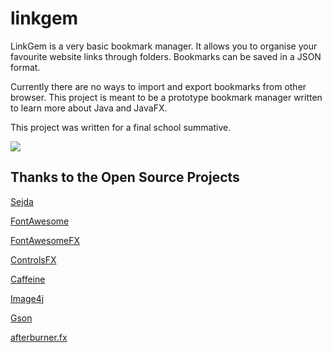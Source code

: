 # linkgem
LinkGem is a very basic bookmark manager. It allows you to organise your favourite website links through folders. Bookmarks can be saved in a JSON format.

Currently there are no ways to import and export bookmarks from other browser. This project is meant to be a prototype bookmark manager written to learn more about Java and JavaFX.

This project was written for a final school summative.

![](http://i.imgur.com/2f1RLbS.png)


## Thanks to the Open Source Projects
[Sejda](http://www.sejda.org/)

[FontAwesome](http://fontawesome.io/)

[FontAwesomeFX](http://www.jensd.de/)

[ControlsFX](http://fxexperience.com/controlsfx/)

[Caffeine](https://github.com/ben-manes/caffeine)

[Image4j](http://image4j.sourceforge.net/)

[Gson](https://github.com/google/gson)

[afterburner.fx](http://afterburner.adam-bien.com/)
